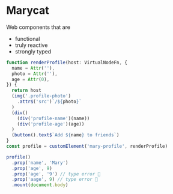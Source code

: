 # Marycat

Web components that are

- functional
- truly reactive
- strongly typed

```ts
function renderProfile(host: VirtualNodeFn, {
  name = Attr(''),
  photo = Attr(''),
  age = Attr(0),
}) {
  return host
  (img('.profile-photo')
    .attr$('src')`/${photo}`
  )
  (div()
    (div('profile-name')(name))
    (div('profile-age')(age))
  )
  (button().text$`Add ${name} to friends`)
}
const profile = customElement('mary-profile', renderProfile)

profile()
  .prop('name', 'Mary')
  .prop('age', 9)
  .prop('age', '9') // type error 🎉
  .prop('aage', 9) // type error 🎉
  .mount(document.body)
```
